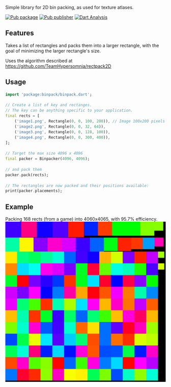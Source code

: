 Simple library for 2D bin packing, as used for texture atlases.

[![Pub package](https://img.shields.io/pub/v/binpack.svg)](https://pub.dev/packages/binpack)
[![Pub publisher](https://img.shields.io/pub/publisher/binpack.svg)](https://pub.dev/publishers/bramp.net/packages)
[![Dart Analysis](https://github.com/bramp/binpack/actions/workflows/dart.yml/badge.svg)](https://github.com/bramp/binpack/actions/workflows/dart.yml)

## Features

Takes a list of rectangles and packs them into a larger rectangle, with the goal
of minimizing the larger rectangle's size.

Uses the algorithm described at https://github.com/TeamHypersomnia/rectpack2D

## Usage

```dart
import 'package:binpack/binpack.dart';

// Create a list of key and rectanges.
// The key can be anything specific to your application.
final rects = [
    ('image1.png', Rectangle(0, 0, 100, 200)), // Image 100x200 pixels
    ('image2.png', Rectangle(0, 0, 32, 64)),
    ('image3.png', Rectangle(0, 0, 128, 100)),
    ('image4.png', Rectangle(0, 0, 300, 400)),
];

// Target the max size 4096 x 4096
final packer = Binpacker(4096, 4096);

// and pack them
packer.pack(rects);

// The rectangles are now packed and their positions available:
print(packer.placements);
```

## Example

Packing 168 rects (from a game) into 4060x4065, with 95.7% efficiency.
![Example Packed Image](https://github.com/bramp/binpack/blob/main/images/output.svg)